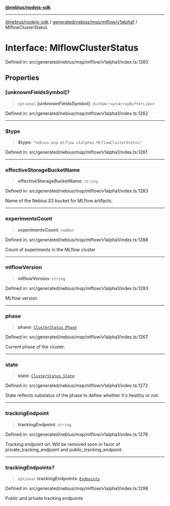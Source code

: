 [**@nebius/nodejs-sdk**](../../../../../../README.md)

---

[@nebius/nodejs-sdk](../../../../../../README.md) / [generated/nebius/msp/mlflow/v1alpha1](../README.md) / MlflowClusterStatus

# Interface: MlflowClusterStatus

Defined in: src/generated/nebius/msp/mlflow/v1alpha1/index.ts:1260

## Properties

### \[unknownFieldsSymbol\]?

> `optional` **\[unknownFieldsSymbol\]**: `Uint8Array`\<`ArrayBufferLike`\>

Defined in: src/generated/nebius/msp/mlflow/v1alpha1/index.ts:1262

---

### $type

> **$type**: `"nebius.msp.mlflow.v1alpha1.MlflowClusterStatus"`

Defined in: src/generated/nebius/msp/mlflow/v1alpha1/index.ts:1261

---

### effectiveStorageBucketName

> **effectiveStorageBucketName**: `string`

Defined in: src/generated/nebius/msp/mlflow/v1alpha1/index.ts:1283

Name of the Nebius S3 bucket for MLflow artifacts.

---

### experimentsCount

> **experimentsCount**: `number`

Defined in: src/generated/nebius/msp/mlflow/v1alpha1/index.ts:1288

Count of experiments in the MLflow cluster

---

### mlflowVersion

> **mlflowVersion**: `string`

Defined in: src/generated/nebius/msp/mlflow/v1alpha1/index.ts:1293

MLflow version

---

### phase

> **phase**: [`ClusterStatus_Phase`](../../../v1alpha1/type-aliases/ClusterStatus_Phase.md)

Defined in: src/generated/nebius/msp/mlflow/v1alpha1/index.ts:1267

Current phase of the cluster.

---

### state

> **state**: [`ClusterStatus_State`](../../../v1alpha1/type-aliases/ClusterStatus_State.md)

Defined in: src/generated/nebius/msp/mlflow/v1alpha1/index.ts:1272

State reflects substatus of the phase to define whether it's healthy or not.

---

### trackingEndpoint

> **trackingEndpoint**: `string`

Defined in: src/generated/nebius/msp/mlflow/v1alpha1/index.ts:1278

Tracking endpoint url.
Will be removed soon in favor of private_tracking_endpoint and public_tracking_endpoint.

---

### trackingEndpoints?

> `optional` **trackingEndpoints**: [`Endpoints`](Endpoints.md)

Defined in: src/generated/nebius/msp/mlflow/v1alpha1/index.ts:1298

Public and private tracking endpoints
